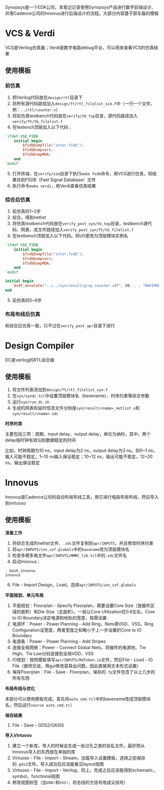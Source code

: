 Synopsys是一个EDA公司，本笔记记录使用Synopsys产品进行数字前端设计、并用Cadence公司的Innovus进行后端设计的流程。大部分内容基于郭东磊的模板

# VCS & Verdi

VCS是Verilog仿真器；Verdi是数字电路debug平台，可以用来查看VCS的仿真结果

## 使用模板

### 前仿真

1. 把Verilog代码放在`design/rtl`目录下
2. 将所有源代码路径加入`design/ft/rtl_filelist_sim.f`中（一行一个文件，例：`../rtl/counter.v`）
3. 将前仿真testbench代码放在`verify/tb_top`目录，源代码路径加入`verify/ft/tb_filelist.f`
4. 在testench顶层加入以下代码：

```verilog
`ifdef USE_FSDB	
    initial begin
        $fsdbDumpfile("inter.fsdb");
        $fsdbDumpvars;
        $fsdbDumpMDA;
    end
`endif
```

5. 打开终端，在`verify/sim`目录下执行`make fsdb`命令，用VCS进行仿真，将结果存到FSDB（Fast Signal Database）文件
6. 执行命令`make verdi`，用Verdi查看仿真结果

### 综合后仿真

1. 前仿真的1~2步
2. 综合，得到netlist
3. 将仿真testbench代码放在`verify_post_syn/tb_top`目录，testbench源代码、网表、库文件路径加入`verify_post_syn/ft/tb_filelist.f`
4. 在testbench顶层加入以下代码。将U0更改为顶层模块实例名

```verilog
`ifdef USE_FSDB	
    initial begin
        $fsdbDumpfile("inter.fsdb");
        $fsdbDumpvars;
        $fsdbDumpMDA;
    end
`endif

initial begin
    $sdf_annotate("../../syn/result/gray_counter.sdf", U0, , , "MAXIMUM");
end
```

5. 前仿真的5~6步

### 布局布线后仿真

和综合后仿真一致，只不过在`verify_post_apr`目录下进行

# Design Compiler

DC是verilog的RTL综合器

## 使用模板

1. 将文件列表添加到`design/ft/rtl_filelist_syn.f`
2. 在`syn/syndc.tcl`中设置顶层模块名（basename）、时序约束等综合参数
3. 运行`syn/run_dc.sh`
4. 生成的网表和延时信息文件分别是`syn/result/<name>_netlist.v`和`syn/result/<name>.sdc`

**时序约束**

主要包括三项：周期、input delay、output delay，单位为纳秒。其中，两个delay指时钟有效沿到数据稳定的时间

比如，时钟周期为10 ns，input delay为2 ns，output delay为3 ns。则0~1 ns，输入可能不稳定，1~10 ns输入保证稳定；10~12 ns，输出可能不稳定，12~20 ns，输出保证稳定

# Innovus

Innovus是Cadence公司的自动布局布线工具，用它进行电路布局布线，然后导入到virtuoso

## 使用模板

**准备工作**

1. 将综合生成的netlist文件、`.sdc`文件复制到`apr/INPUTS`，并且修改时序约束
2. 将`apr/INPUTS/inn_cof.globals`中的`basename`改为顶层模块名
3. 检查多模多角文件`apr/INPUTS/MMMC_lib.tcl`中的`.sdc`文件名
4. 启动innovus：

```
. bash_innovus
innovus
```

6. File - Import Design，Load，选择`apr/INPUTS/inn_cof.globals`

**平面规划、单元布局**

1. 平面规划：Floorplan - Specify Floorplan，需要设置Core Size（放器件区域的面积）和Die SIze（总面积）。一般让Core Utilization在0.6左右，Core to IO Boundary决定电源和地轨的宽度，按需设置
2. 电源环：Power - Power Planning - Add Ring，Nets填VDD、VSS，Ring Configuration设宽度，两者宽度之和略小于上一步设置的Core to IO Boundary
3. 电源条：Power - Power Planning - Add Stripes
4. 连接全局网络：Power - Connect Global Nets，将器件的电源地、Tie High、Tie Low分别连接到全局VDD、VSS
5. IO规划：按照模板填写`apr/INPUTS/RdToken.io`文件，然后File - Load - IO File（据师兄说，用gui修改容易出问题，因此直接用文本形式设置）
6. 保存Floorplan：File - Save - Floorplan，保存的`.fp`文件包含了以上几步的所有东西

**布局布线与优化**

本部分可以使用模板完成。首先将`auto_cmd.tcl`中的basename改成顶层模块名，然后运行`source auto_cmd.tcl`

**保存结果**

1. File - Save - GDS2/OASIS

**导入Virtuoso**

1. 建立一个新库。导入的时候会生成一些过孔之类的杂乱文件，最好把从Innovus导入的东西放在单独的库
2. Virtuoso - File - Import - Stream，加载导入设置模板，选择之前保存的`.gds2`文件。导入成功后应该能看见layout视图
3. Virtuoso - File - Import - Verilog，同上。完成之后应该能得到schematic，symbol，functional视图
4. 修改视图标签（加`VDD!`和`VSS!`，将总线的方括号改成尖括号）
